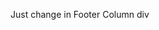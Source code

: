 Just change in Footer Column div

 <div class="footer-column col-lg-4 col-md-12 col-sm-12">

 <div class="footer-column col-lg-2 col-md-4 col-sm-12">

 <div class="footer-column col-lg-3 col-md-4 col-sm-12">

 <div class="footer-column col-lg-3 col-md-4 col-sm-12">

